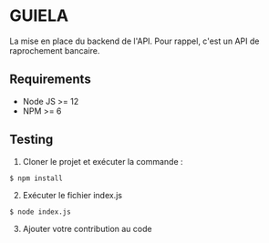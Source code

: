 # GUIELA
La mise en place du backend de l'API.
Pour rappel, c'est un API de raprochement bancaire.


## Requirements

* Node JS >= 12
* NPM >= 6

## Testing
1. Cloner le projet et exécuter la commande : 
  ```shell
  $ npm install
  ```
2. Exécuter le fichier index.js
  ```shell
  $ node index.js
  ```
3. Ajouter votre contribution au code
